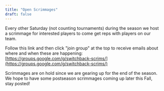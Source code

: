 ```yaml
---
title: "Open Scrimmages"
draft: false
---
```


Every other Saturday (not counting tournaments) during the season we host a scrimmage
for interested players to come get reps with players on our team.

Follow this link and then click "join group" at the top to receive emails about where
and when these are happening: [https://groups.google.com/g/switchback-scrims/](https://groups.google.com/g/switchback-scrims/)

Scrimmages are on hold since we are gearing up for the end of the season.
We hope to have some postseason scrimmages coming up later this Fall, stay posted!
